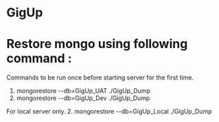 # GigUp

# Restore mongo using following command :
Commands to be run once before starting server for the first time.
1. mongorestore --db=GigUp_UAT ./GigUp_Dump
2. mongorestore --db=GigUp_Dev ./GigUp_Dump

For local server only.
2. mongorestore --db=GigUp_Local ./GigUp_Dump